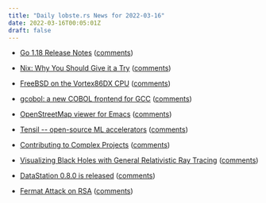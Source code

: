 ```yaml
---
title: "Daily lobste.rs News for 2022-03-16"
date: 2022-03-16T00:05:01Z
draft: false
---
```






- [Go 1.18 Release Notes](https://go.dev/doc/go1.18)
  ([comments](https://lobste.rs/s/arw9hu/go_1_18_release_notes))



- [Nix: Why You Should Give it a Try](https://nixos.org/guides/nix-pills/why-you-should-give-it-a-try.html)
  ([comments](https://lobste.rs/s/ngkccn/nix_why_you_should_give_it_try))



- [FreeBSD on the Vortex86DX CPU](https://www.cambus.net/freebsd-on-the-vortex86dx-cpu/)
  ([comments](https://lobste.rs/s/dbh5ka/freebsd_on_vortex86dx_cpu))



- [gcobol: a new COBOL frontend for GCC](https://gcc.gnu.org/pipermail/gcc/2022-March/238408.html)
  ([comments](https://lobste.rs/s/e4togd/gcobol_new_cobol_frontend_for_gcc))



- [OpenStreetMap viewer for Emacs](https://github.com/minad/osm)
  ([comments](https://lobste.rs/s/c7vztn/openstreetmap_viewer_for_emacs))



- [Tensil -- open-source ML accelerators](https://github.com/tensil-ai/tensil)
  ([comments](https://lobste.rs/s/cor0q1/tensil_open_source_ml_accelerators))



- [Contributing to Complex Projects](https://mitchellh.com/writing/contributing-to-complex-projects)
  ([comments](https://lobste.rs/s/gcpdv0/contributing_complex_projects))



- [Visualizing Black Holes with General Relativistic Ray Tracing](https://blog.seanholloway.com/2022/03/13/visualizing-black-holes-with-general-relativistic-ray-tracing/)
  ([comments](https://lobste.rs/s/mkhcl8/visualizing_black_holes_with_general))



- [DataStation 0.8.0 is released](https://datastation.multiprocess.io/docs/0.8.0-release-notes.html)
  ([comments](https://lobste.rs/s/cy0rlt/datastation_0_8_0_is_released))



- [Fermat Attack on RSA](https://fermatattack.secvuln.info/)
  ([comments](https://lobste.rs/s/aso4bs/fermat_attack_on_rsa))


